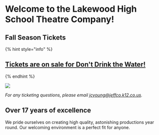 # Welcome to the Lakewood High School Theatre Company!

## Fall Season Tickets

{% hint style="info" %}
## [Tickets are on sale for Don't Drink the Water!](http://seatyourself.biz/lakewood)
{% endhint %}

![](.gitbook/assets/tix-on-sale.png)

_For any ticketing questions, please email jcyoung@jeffco.k12.co.us._

## Over 17 years of excellence

We pride ourselves on creating high quality, astonishing productions year round. Our welcoming environment is a perfect fit for anyone.

